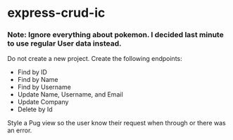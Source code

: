 # express-crud-ic

### Note: Ignore everything about pokemon. I decided last minute to use regular User data instead.

Do not create a new project. Create the following endpoints:
- Find by ID
- Find by Name
- Find by Username
- Update Name, Username, and Email
- Update Company
- Delete by Id

Style a Pug view so the user know their request when through or there was an error.
